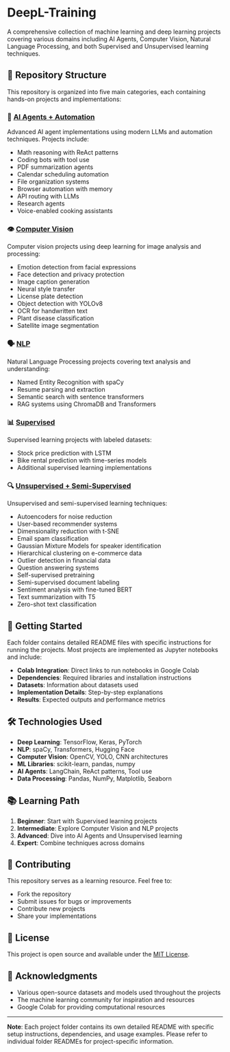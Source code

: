 # DeepL-Training

A comprehensive collection of machine learning and deep learning projects covering various domains including AI Agents, Computer Vision, Natural Language Processing, and both Supervised and Unsupervised learning techniques.

## 📁 Repository Structure

This repository is organized into five main categories, each containing hands-on projects and implementations:

### 🤖 [AI Agents + Automation](./AI%20Agents%20%2B%20Automation/)
Advanced AI agent implementations using modern LLMs and automation techniques. Projects include:
- Math reasoning with ReAct patterns
- Coding bots with tool use
- PDF summarization agents
- Calendar scheduling automation
- File organization systems
- Browser automation with memory
- API routing with LLMs
- Research agents
- Voice-enabled cooking assistants

### 👁️ [Computer Vision](./Computer%20Vision/)
Computer vision projects using deep learning for image analysis and processing:
- Emotion detection from facial expressions
- Face detection and privacy protection
- Image caption generation
- Neural style transfer
- License plate detection
- Object detection with YOLOv8
- OCR for handwritten text
- Plant disease classification
- Satellite image segmentation

### 🗣️ [NLP](./NLP/)
Natural Language Processing projects covering text analysis and understanding:
- Named Entity Recognition with spaCy
- Resume parsing and extraction
- Semantic search with sentence transformers
- RAG systems using ChromaDB and Transformers

### 📊 [Supervised](./Supervised/)
Supervised learning projects with labeled datasets:
- Stock price prediction with LSTM
- Bike rental prediction with time-series models
- Additional supervised learning implementations

### 🔍 [Unsupervised + Semi-Supervised](./Unsupervised%2BSemi-Supervised/)
Unsupervised and semi-supervised learning techniques:
- Autoencoders for noise reduction
- User-based recommender systems
- Dimensionality reduction with t-SNE
- Email spam classification
- Gaussian Mixture Models for speaker identification
- Hierarchical clustering on e-commerce data
- Outlier detection in financial data
- Question answering systems
- Self-supervised pretraining
- Semi-supervised document labeling
- Sentiment analysis with fine-tuned BERT
- Text summarization with T5
- Zero-shot text classification

## 🚀 Getting Started

Each folder contains detailed README files with specific instructions for running the projects. Most projects are implemented as Jupyter notebooks and include:

- **Colab Integration**: Direct links to run notebooks in Google Colab
- **Dependencies**: Required libraries and installation instructions
- **Datasets**: Information about datasets used
- **Implementation Details**: Step-by-step explanations
- **Results**: Expected outputs and performance metrics

## 🛠️ Technologies Used

- **Deep Learning**: TensorFlow, Keras, PyTorch
- **NLP**: spaCy, Transformers, Hugging Face
- **Computer Vision**: OpenCV, YOLO, CNN architectures
- **ML Libraries**: scikit-learn, pandas, numpy
- **AI Agents**: LangChain, ReAct patterns, Tool use
- **Data Processing**: Pandas, NumPy, Matplotlib, Seaborn

## 📚 Learning Path

1. **Beginner**: Start with Supervised learning projects
2. **Intermediate**: Explore Computer Vision and NLP projects
3. **Advanced**: Dive into AI Agents and Unsupervised learning
4. **Expert**: Combine techniques across domains

## 🤝 Contributing

This repository serves as a learning resource. Feel free to:
- Fork the repository
- Submit issues for bugs or improvements
- Contribute new projects
- Share your implementations

## 📄 License

This project is open source and available under the [MIT License](LICENSE).

## 🙏 Acknowledgments

- Various open-source datasets and models used throughout the projects
- The machine learning community for inspiration and resources
- Google Colab for providing computational resources

---

**Note**: Each project folder contains its own detailed README with specific setup instructions, dependencies, and usage examples. Please refer to individual folder READMEs for project-specific information.
